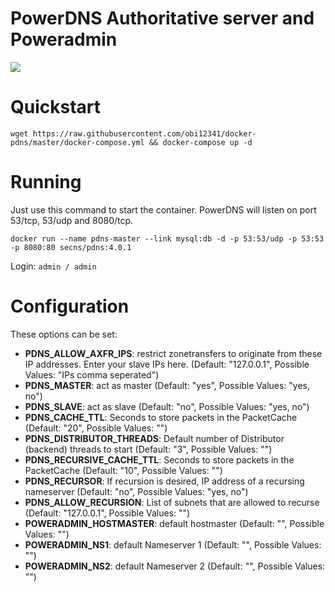 PowerDNS Authoritative server and Poweradmin
===========
[![](https://badge.imagelayers.io/secns/pdns:latest.svg)](https://imagelayers.io/?images=secns/pdns:latest 'Get your own badge on imagelayers.io')

# Quickstart

```wget https://raw.githubusercontent.com/obi12341/docker-pdns/master/docker-compose.yml && docker-compose up -d```

# Running

Just use this command to start the container. PowerDNS will listen on port 53/tcp, 53/udp and 8080/tcp.

```docker run --name pdns-master --link mysql:db -d -p 53:53/udp -p 53:53 -p 8080:80 secns/pdns:4.0.1```

Login:
``` admin / admin ```

# Configuration
These options can be set:

- **PDNS_ALLOW_AXFR_IPS**: restrict zonetransfers to originate from these IP addresses. Enter your slave IPs here. (Default: "127.0.0.1", Possible Values: "IPs comma seperated")
- **PDNS_MASTER**: act as master (Default: "yes", Possible Values: "yes, no")
- **PDNS_SLAVE**: act as slave (Default: "no", Possible Values: "yes, no")
- **PDNS_CACHE_TTL**: Seconds to store packets in the PacketCache (Default: "20", Possible Values: "<integer>")
- **PDNS_DISTRIBUTOR_THREADS**: Default number of Distributor (backend) threads to start (Default: "3", Possible Values: "<integer>")
- **PDNS_RECURSIVE_CACHE_TTL**: Seconds to store packets in the PacketCache (Default: "10", Possible Values: "<integer>")
- **PDNS_RECURSOR**: If recursion is desired, IP address of a recursing nameserver (Default: "no", Possible Values: "yes, no")
- **PDNS_ALLOW_RECURSION**: List of subnets that are allowed to recurse (Default: "127.0.0.1", Possible Values: "<ipaddr>")
- **POWERADMIN_HOSTMASTER**: default hostmaster (Default: "", Possible Values: "<email>")
- **POWERADMIN_NS1**: default Nameserver 1 (Default: "", Possible Values: "<domain>")
- **POWERADMIN_NS2**: default Nameserver 2 (Default: "", Possible Values: "<domain>")
